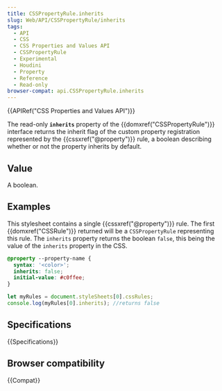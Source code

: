 ```yaml
---
title: CSSPropertyRule.inherits
slug: Web/API/CSSPropertyRule/inherits
tags:
  - API
  - CSS
  - CSS Properties and Values API
  - CSSPropertyRule
  - Experimental
  - Houdini
  - Property
  - Reference
  - Read-only
browser-compat: api.CSSPropertyRule.inherits
---
```

{{APIRef("CSS Properties and Values API")}}

The read-only **`inherits`** property of the {{domxref("CSSPropertyRule")}} interface returns the inherit flag of the custom property registration represented by the {{cssxref("@property")}} rule, a boolean describing whether or not the property inherits by default.

## Value

A boolean.

## Examples

This stylesheet contains a single {{cssxref("@property")}} rule. The first {{domxref("CSSRule")}} returned will be a `CSSPropertyRule` representing this rule. The `inherits` property returns the boolean `false`, this being the value of the `inherits` property in the CSS.

```css
@property --property-name {
  syntax: '<color>';
  inherits: false;
  initial-value: #c0ffee;
}
```

```js
let myRules = document.styleSheets[0].cssRules;
console.log(myRules[0].inherits); //returns false
```

## Specifications

{{Specifications}}

## Browser compatibility

{{Compat}}
